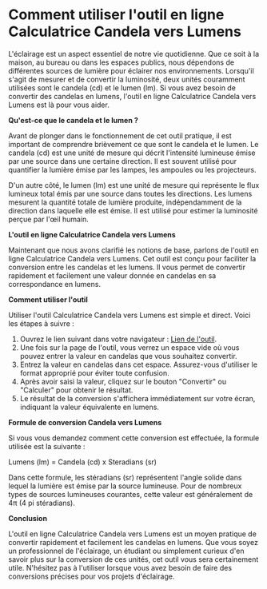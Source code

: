 Comment utiliser l'outil en ligne Calculatrice Candela vers Lumens
==================================================================

L'éclairage est un aspect essentiel de notre vie quotidienne. Que ce soit à la maison, au bureau ou dans les espaces publics, nous dépendons de différentes sources de lumière pour éclairer nos environnements. Lorsqu'il s'agit de mesurer et de convertir la luminosité, deux unités couramment utilisées sont le candela (cd) et le lumen (lm). Si vous avez besoin de convertir des candelas en lumens, l'outil en ligne Calculatrice Candela vers Lumens est là pour vous aider.

**Qu'est-ce que le candela et le lumen ?**

Avant de plonger dans le fonctionnement de cet outil pratique, il est important de comprendre brièvement ce que sont le candela et le lumen. Le candela (cd) est une unité de mesure qui décrit l'intensité lumineuse émise par une source dans une certaine direction. Il est souvent utilisé pour quantifier la lumière émise par les lampes, les ampoules ou les projecteurs.

D'un autre côté, le lumen (lm) est une unité de mesure qui représente le flux lumineux total émis par une source dans toutes les directions. Les lumens mesurent la quantité totale de lumière produite, indépendamment de la direction dans laquelle elle est émise. Il est utilisé pour estimer la luminosité perçue par l'œil humain.

**L'outil en ligne Calculatrice Candela vers Lumens**

Maintenant que nous avons clarifié les notions de base, parlons de l'outil en ligne Calculatrice Candela vers Lumens. Cet outil est conçu pour faciliter la conversion entre les candelas et les lumens. Il vous permet de convertir rapidement et facilement une valeur donnée en candelas en sa correspondance en lumens.

**Comment utiliser l'outil**

Utiliser l'outil Calculatrice Candela vers Lumens est simple et direct. Voici les étapes à suivre :

1. Ouvrez le lien suivant dans votre navigateur : [Lien de l'outil](https://www.onlinecalculatorsfree.com/fr/tools/candela-to-lumen-calculator.html).
2. Une fois sur la page de l'outil, vous verrez un espace vide où vous pouvez entrer la valeur en candelas que vous souhaitez convertir.
3. Entrez la valeur en candelas dans cet espace. Assurez-vous d'utiliser le format approprié pour éviter toute confusion.
4. Après avoir saisi la valeur, cliquez sur le bouton "Convertir" ou "Calculer" pour obtenir le résultat.
5. Le résultat de la conversion s'affichera immédiatement sur votre écran, indiquant la valeur équivalente en lumens.

**Formule de conversion Candela vers Lumens**

Si vous vous demandez comment cette conversion est effectuée, la formule utilisée est la suivante :

Lumens (lm) = Candela (cd) x Steradians (sr)

Dans cette formule, les stéradians (sr) représentent l'angle solide dans lequel la lumière est émise par la source lumineuse. Pour de nombreux types de sources lumineuses courantes, cette valeur est généralement de 4π (4 pi stéradians).

**Conclusion**

L'outil en ligne Calculatrice Candela vers Lumens est un moyen pratique de convertir rapidement et facilement les candelas en lumens. Que vous soyez un professionnel de l'éclairage, un étudiant ou simplement curieux d'en savoir plus sur la conversion de ces unités, cet outil vous sera certainement utile. N'hésitez pas à l'utiliser lorsque vous avez besoin de faire des conversions précises pour vos projets d'éclairage.
